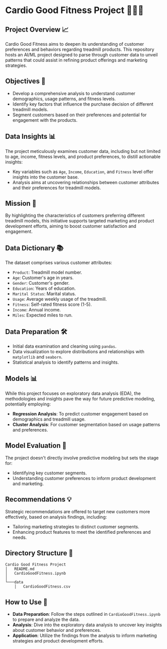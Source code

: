 # Cardio Good Fitness Project 🏋️‍♂️🚴

## Project Overview 📈
Cardio Good Fitness aims to deepen its understanding of customer preferences and behaviors regarding treadmill products. This repository hosts an AI/ML project designed to parse through customer data to unveil patterns that could assist in refining product offerings and marketing strategies.

## Objectives 🎯
- Develop a comprehensive analysis to understand customer demographics, usage patterns, and fitness levels.
- Identify key factors that influence the purchase decision of different treadmill models.
- Segment customers based on their preferences and potential for engagement with the products.

## Data Insights 📊
The project meticulously examines customer data, including but not limited to age, income, fitness levels, and product preferences, to distill actionable insights:
- Key variables such as `Age`, `Income`, `Education`, and `Fitness` level offer insights into the customer base.
- Analysis aims at uncovering relationships between customer attributes and their preferences for treadmill models.

## Mission 🚀
By highlighting the characteristics of customers preferring different treadmill models, this initiative supports targeted marketing and product development efforts, aiming to boost customer satisfaction and engagement.

## Data Dictionary 📚
The dataset comprises various customer attributes:
- `Product`: Treadmill model number.
- `Age`: Customer's age in years.
- `Gender`: Customer's gender.
- `Education`: Years of education.
- `Marital Status`: Marital status.
- `Usage`: Average weekly usage of the treadmill.
- `Fitness`: Self-rated fitness score (1-5).
- `Income`: Annual income.
- `Miles`: Expected miles to run.

## Data Preparation 🛠️
- Initial data examination and cleaning using `pandas`.
- Data visualization to explore distributions and relationships with `matplotlib` and `seaborn`.
- Statistical analysis to identify patterns and insights.

## Models 📊
While this project focuses on exploratory data analysis (EDA), the methodologies and insights pave the way for future predictive modeling, potentially employing:
- **Regression Analysis**: To predict customer engagement based on demographics and treadmill usage.
- **Cluster Analysis**: For customer segmentation based on usage patterns and preferences.

## Model Evaluation 📝
The project doesn't directly involve predictive modeling but sets the stage for:
- Identifying key customer segments.
- Understanding customer preferences to inform product development and marketing.

## Recommendations 💡
Strategic recommendations are offered to target new customers more effectively, based on analysis findings, including:
- Tailoring marketing strategies to distinct customer segments.
- Enhancing product features to meet the identified preferences and needs.

## Directory Structure 📁
```
Cardio Good Fitness Project
│   README.md
│   CardioGoodFitness.ipynb   
│
└───data
    │   CardioGoodFitness.csv
```

## How to Use 🚀
- **Data Preparation**: Follow the steps outlined in `CardioGoodFitness.ipynb` to prepare and analyze the data.
- **Analysis**: Dive into the exploratory data analysis to uncover key insights about customer behavior and preferences.
- **Application**: Utilize the findings from the analysis to inform marketing strategies and product development efforts.
